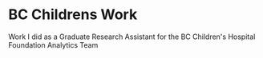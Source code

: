# BC Childrens Work
Work I did as a Graduate Research Assistant for the BC Children's Hospital Foundation Analytics Team 
